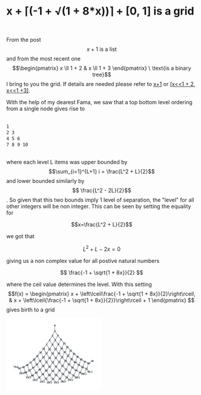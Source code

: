 # x + ⌈(-1 + √(1 + 8*x))⌉ + [0, 1] is a grid

<script src="https://cdn.jsdelivr.net/npm/mathjax@3.2.2/es5/tex-mml-chtml.js"></script>

<br>

From the post $$x + 1 \ \text{is a list}$$ and from the most recent one $$\begin{pmatrix} x \ll 1 + 2 & x \ll 1 + 3 \end{pmatrix} \ \text{is a binary tree}$$ I bring to you the grid. If details are needed please refer to [x+1](https://ivanbelenky.com/articles/x+1%20is%20a%20list) or [[x<<1 + 2, x<<1 +3]](https://ivanbelenky.com/articles/x%3C%3C1%20+%202,%20x%3C%3C2%20+%203).


With the help of my dearest Fama, we saw that a top bottom level ordering from a single node gives rise to

<pre>
  <code>
1
2 3
4 5 6
7 8 9 10
  </code>
</pre>


where each level L items was upper bounded by $$\sum_{i=1}^{L+1} i = \frac{L^2 + L}{2}$$ and lower bounded similarly by $$ \frac{L^2 - 2L}{2}$$. So given that this two bounds imply 1 level of separation, the "level" for all other integers will be non integer. This can be seen by setting the equality for

$$x=\frac{L^2 + L}{2}$$

we got that

$$
L^2+L-2x = 0
$$

giving us a non complex value for all postive natural numbers

$$
\frac{-1 + \sqrt{1 + 8x}}{2}
$$

where the ceil value determines the level. With this setting $$f(x) = \begin{pmatrix} x + \left\lceil\frac{-1 + \sqrt{1 + 8x}}{2}\right\rceil, & x + \left\lceil{\frac{-1 + \sqrt{1 + 8x}}{2}}\right\rceil + 1 \end{pmatrix} $$ gives birth to a grid

<img style="width:50%;height:50%;justify-content:center"  src="https://github.com/ivanbelenky/brief/blob/master/assets/grid.png?raw=true"/>
